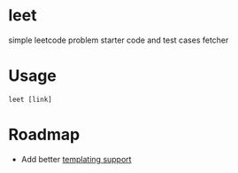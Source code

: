 # leet

simple leetcode problem starter code and test cases fetcher

# Usage

```console
leet [link]
```

# Roadmap

-   Add better [templating support](https://lib.rs/template-engine)
